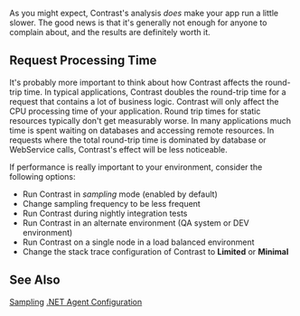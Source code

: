<!--
title: "How Does The .NET Agent Affect App Performance?"
description: "Tips on improving application performance with the .NET agent"
-->

As you might expect, Contrast's analysis *does* make your app run a little slower. The good news is that it's generally not enough for anyone to complain about, and the results are definitely worth it.

## Request Processing Time

It's probably more important to think about how Contrast affects the round-trip time.  In typical applications,  Contrast doubles the round-trip time for a request that contains a lot of business logic.  Contrast will only affect the CPU processing time of your application.  Round trip times for static resources typically don't get measurably worse.  In many applications much time is spent waiting on databases and accessing remote resources. In requests where the total round-trip time is dominated by database or WebService calls, Contrast's effect will be less noticeable.

If performance is really important to your environment, consider the following options:

* Run Contrast in *sampling* mode (enabled by default)
* Change sampling frequency to be less frequent
* Run Contrast during nightly integration tests
* Run Contrast in an alternate environment (QA system or DEV environment)
* Run Contrast on a single node in a load balanced environment
* Change the stack trace configuration of Contrast to **Limited** or **Minimal**

## See Also

[Sampling](user_tsfaq.html#sample)
[.NET Agent Configuration](user_netconfig.html#config)


